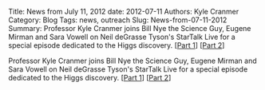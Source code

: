 Title: News from July 11, 2012
date: 2012-07-11
Authors: Kyle Cranmer
Category: Blog
Tags: news, outreach
Slug: News-from-07-11-2012
Summary:  Professor Kyle Cranmer joins Bill Nye the Science Guy, Eugene Mirman and Sara Vowell on Neil deGrasse Tyson's StarTalk Live for a special episode dedicated to the Higgs discovery.  [<a href="http//www.startalkradio.net/show/startalk-live-the-particle-party-part-1/">Part 1</a>] [<a href="http//www.startalkradio.net/show/startalk-live-the-particle-party-part-2/">Part 2</a>]

 

 Professor Kyle Cranmer joins Bill Nye the Science Guy, Eugene Mirman and Sara Vowell on Neil deGrasse Tyson's StarTalk Live for a special episode dedicated to the Higgs discovery.  [<a href="http//www.startalkradio.net/show/startalk-live-the-particle-party-part-1/">Part 1</a>] [<a href="http//www.startalkradio.net/show/startalk-live-the-particle-party-part-2/">Part 2</a>]

 